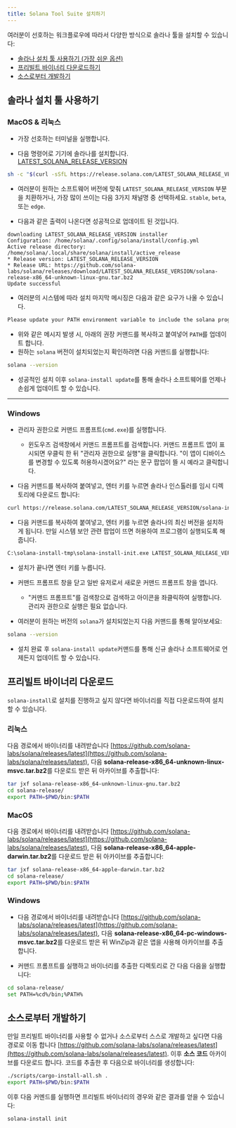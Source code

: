 ```yaml
---
title: Solana Tool Suite 설치하기
---
```


여러분이 선호하는 워크플로우에 따라서 다양한 방식으로 솔라나 툴을 설치할 수 있습니다:

- [솔라나 설치 툴 사용하기 (가장 쉬운 옵션)](#use-solanas-install-tool)
- [프리빌트 바이너리 다운로드하기](#download-prebuilt-binaries)
- [소스로부터 개발하기](#build-from-source)

## 솔라나 설치 툴 사용하기

### MacOS & 리눅스

- 가장 선호하는 터미널을 실행합니다.

- 다음 명령어로 기기에 솔라나를 설치합니다. [LATEST_SOLANA_RELEASE_VERSION](https://github.com/solana-labs/solana/releases/tag/LATEST_SOLANA_RELEASE_VERSION)

```bash
sh -c "$(curl -sSfL https://release.solana.com/LATEST_SOLANA_RELEASE_VERSION/install)"
```

- 여러분이 원하는 소프트웨어 버전에 맞춰 `LATEST_SOLANA_RELEASE_VERSION` 부분을 치환하거나, 가장 많이 쓰이는 다음 3가지 채널명 중 선택하세요. `stable`, `beta`, 또는 `edge`.

- 다음과 같은 출력이 나온다면 성공적으로 업데이트 된 것입니다.

```text
downloading LATEST_SOLANA_RELEASE_VERSION installer
Configuration: /home/solana/.config/solana/install/config.yml
Active release directory: /home/solana/.local/share/solana/install/active_release
* Release version: LATEST_SOLANA_RELEASE_VERSION
* Release URL: https://github.com/solana-labs/solana/releases/download/LATEST_SOLANA_RELEASE_VERSION/solana-release-x86_64-unknown-linux-gnu.tar.bz2
Update successful
```

- 여러분의 시스템에 따라 설치 마지막 메시징은 다음과 같은 요구가 나올 수 있습니다.

```bash
Please update your PATH environment variable to include the solana programs:
```

- 위와 같은 메시지 발생 시, 아래의 권장 커맨드를 복사하고 붙여넣어 `PATH`를 업데이트 합니다.
- 원하는 `solana` 버전이 설치되었는지 확인하려면 다음 커맨드를 실행합니다:

```bash
solana --version
```

- 성공적인 설치 이후 `solana-install update`를 통해 솔라나 소프트웨어를 언제나 손쉽게 업데이트 할 수 있습니다.

---

### Windows

- 관리자 권한으로 커맨드 프롬프트(`cmd.exe`)를 실행합니다.

  - 윈도우즈 검색창에서 커맨드 프롬프트를 검색합니다. 커맨드 프롬프트 앱이 표시되면 우클릭 한 뒤 "관리자 권한으로 실행"을 클릭합니다. "이 앱이 디바이스를 변경할 수 있도록 허용하시겠어요?" 라는 문구 팝업이 뜰 시 예라고 클릭합니다.

- 다음 커맨드를 복사하여 붙여넣고, 엔터 키를 누르면 솔라나 인스톨러를 임시 디렉토리에 다운로드 합니다:

```bash
curl https://release.solana.com/LATEST_SOLANA_RELEASE_VERSION/solana-install-init-x86_64-pc-windows-msvc.exe --output C:\solana-install-tmp\solana-install-init.exe --create-dirs
```

- 다음 커맨드를 복사하여 붙여넣고, 엔터 키를 누르면 솔라나의 최신 버전을 설치하게 됩니다. 만일 시스템 보안 관련 팝업이 뜨면 허용하여 프로그램이 실행되도록 해줍니다.

```bash
C:\solana-install-tmp\solana-install-init.exe LATEST_SOLANA_RELEASE_VERSION
```

- 설치가 끝나면 엔터 키를 누릅니다.

- 커맨드 프롬프트 창을 닫고 일반 유저로서 새로운 커맨드 프롬프트 창을 엽니다.
  - "커맨드 프롬프트"를 검색창으로 검색하고 아이콘을 좌클릭하여 실행합니다. 관리자 권한으로 실행은 필요 없습니다.
- 여러분이 원하는 버전의 `solana`가 설치되었는지 다음 커맨드를 통해 알아보세요:

```bash
solana --version
```

- 설치 완료 후 `solana-install update`커맨드를 통해 신규 솔라나 소프트웨어로 언제든지 업데이트 할 수 있습니다.

## 프리빌트 바이너리 다운로드

`solana-install`로 설치를 진행하고 싶지 않다면 바이너리를 직접 다운로드하여 설치할 수 있습니다.

### 리눅스

다음 경로에서 바이너리를 내려받습니다 [https://github.com/solana-labs/solana/releases/latest](https://github.com/solana-labs/solana/releases/latest), 다음 **solana-release-x86_64-unknown-linux-msvc.tar.bz2**를 다운로드 받은 뒤 아카이브를 추출합니다:

```bash
tar jxf solana-release-x86_64-unknown-linux-gnu.tar.bz2
cd solana-release/
export PATH=$PWD/bin:$PATH
```

### MacOS

다음 경로에서 바이너리를 내려받습니다 [https://github.com/solana-labs/solana/releases/latest](https://github.com/solana-labs/solana/releases/latest), 다음 **solana-release-x86_64-apple-darwin.tar.bz2**를 다운로드 받은 뒤 아카이브를 추출합니다:

```bash
tar jxf solana-release-x86_64-apple-darwin.tar.bz2
cd solana-release/
export PATH=$PWD/bin:$PATH
```

### Windows

- 다음 경로에서 바이너리를 내려받습니다 [https://github.com/solana-labs/solana/releases/latest](https://github.com/solana-labs/solana/releases/latest), 다음 **solana-release-x86_64-pc-windows-msvc.tar.bz2**를 다운로드 받은 뒤 WinZip과 같은 앱을 사용해 아카이브를 추출합니다.

- 커맨드 프롬프트를 실행하고 바이너리를 추출한 디렉토리로 간 다음 다음을 실행합니다:

```bash
cd solana-release/
set PATH=%cd%/bin;%PATH%
```

## 소스로부터 개발하기

만일 프리빌트 바이너리를 사용할 수 없거나 소스로부터 스스로 개발하고 싶다면 다음 경로로 이동 합니다 [https://github.com/solana-labs/solana/releases/latest](https://github.com/solana-labs/solana/releases/latest). 이후 **소스 코드** 아카이브를 다운로드 합니다. 코드를 추출한 후 다음으로 바이너리를 생성합니다:

```bash
./scripts/cargo-install-all.sh .
export PATH=$PWD/bin:$PATH
```

이후 다음 커멘드를 실행하면 프리빌트 바이너리의 경우와 같은 결과를 얻을 수 있습니다:

```bash
solana-install init
```
